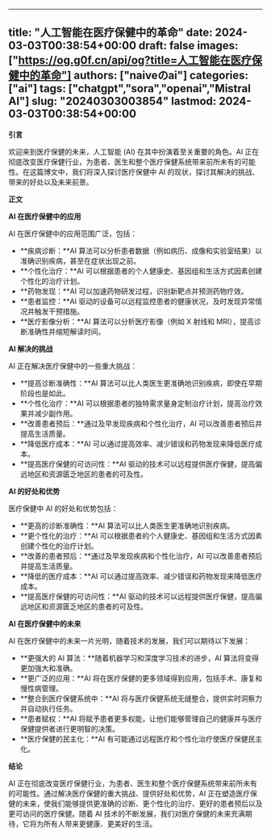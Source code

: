 
---
title: "人工智能在医疗保健中的革命"
date: 2024-03-03T00:38:54+00:00
draft: false
images: ["https://og.g0f.cn/api/og?title=人工智能在医疗保健中的革命"]
authors: ["naiveのai"]
categories: ["ai"]
tags: ["chatgpt","sora","openai","Mistral AI"]
slug: "20240303003854"
lastmod: 2024-03-03T00:38:54+00:00
---
**引言**

欢迎来到医疗保健的未来，人工智能 (AI) 在其中扮演着至关重要的角色。AI 正在彻底改变医疗保健行业，为患者、医生和整个医疗保健系统带来前所未有的可能性。在这篇博文中，我们将深入探讨医疗保健中 AI 的现状，探讨其解决的挑战、带来的好处以及未来前景。

**正文**

**AI 在医疗保健中的应用**

AI 在医疗保健中的应用范围广泛，包括：

* **疾病诊断：**AI 算法可以分析患者数据（例如病历、成像和实验室结果）以准确识别疾病，甚至在症状出现之前。
* **个性化治疗：**AI 可以根据患者的个人健康史、基因组和生活方式因素创建个性化的治疗计划。
* **药物发现：**AI 可以加速药物研发过程，识别新靶点并预测药物疗效。
* **患者监控：**AI 驱动的设备可以远程监控患者的健康状况，及时发现异常情况并触发干预措施。
* **医疗影像分析：**AI 算法可以分析医疗影像（例如 X 射线和 MRI），提高诊断准确性并缩短解读时间。

**AI 解决的挑战**

AI 正在解决医疗保健中的一些重大挑战：

* **提高诊断准确性：**AI 算法可以比人类医生更准确地识别疾病，即使在早期阶段也是如此。
* **个性化治疗：**AI 可以根据患者的独特需求量身定制治疗计划，提高治疗效果并减少副作用。
* **改善患者预后：**通过及早发现疾病和个性化治疗，AI 可以改善患者预后并提高生活质量。
* **降低医疗成本：**AI 可以通过提高效率、减少错误和药物发现来降低医疗成本。
* **提高医疗保健的可访问性：**AI 驱动的技术可以远程提供医疗保健，提高偏远地区和资源匮乏地区的患者的可及性。

**AI 的好处和优势**

医疗保健中 AI 的好处和优势包括：

* **更高的诊断准确性：**AI 算法可以比人类医生更准确地识别疾病。
* **更个性化的治疗：**AI 可以根据患者的个人健康史、基因组和生活方式因素创建个性化的治疗计划。
* **改善的患者预后：**通过及早发现疾病和个性化治疗，AI 可以改善患者预后并提高生活质量。
* **降低的医疗成本：**AI 可以通过提高效率、减少错误和药物发现来降低医疗成本。
* **提高医疗保健的可访问性：**AI 驱动的技术可以远程提供医疗保健，提高偏远地区和资源匮乏地区的患者的可及性。

**AI 在医疗保健中的未来**

AI 在医疗保健中的未来一片光明，随着技术的发展，我们可以期待以下发展：

* **更强大的 AI 算法：**随着机器学习和深度学习技术的进步，AI 算法将变得更加强大和准确。
* **更广泛的应用：**AI 将在医疗保健的更多领域得到应用，包括手术、康复和慢性病管理。
* **整合到医疗保健系统中：**AI 将与医疗保健系统无缝整合，提供实时洞察力并自动执行任务。
* **患者赋权：**AI 将赋予患者更多权能，让他们能够管理自己的健康并与医疗保健提供者进行更明智的决策。
* **医疗保健的民主化：**AI 有可能通过远程医疗和个性化治疗使医疗保健民主化。

**结论**

AI 正在彻底改变医疗保健行业，为患者、医生和整个医疗保健系统带来前所未有的可能性。通过解决医疗保健的重大挑战、提供好处和优势，AI 正在塑造医疗保健的未来，使我们能够提供更准确的诊断、更个性化的治疗、更好的患者预后以及更可访问的医疗保健。随着 AI 技术的不断发展，我们对医疗保健的未来充满期待，它将为所有人带来更健康、更美好的生活。